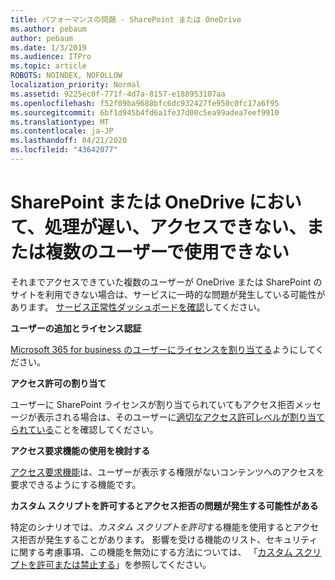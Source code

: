 ```yaml
---
title: パフォーマンスの問題 - SharePoint または OneDrive
ms.author: pebaum
author: pebaum
ms.date: 1/3/2019
ms.audience: ITPro
ms.topic: article
ROBOTS: NOINDEX, NOFOLLOW
localization_priority: Normal
ms.assetid: 9225ec0f-771f-4d7a-8157-e188953107aa
ms.openlocfilehash: f52f09ba9688bfc6dc932427fe950c0fc17a6f95
ms.sourcegitcommit: 6bf1d945b4fd6a1fe37d00c5ea99adea7eef9910
ms.translationtype: MT
ms.contentlocale: ja-JP
ms.lasthandoff: 04/21/2020
ms.locfileid: "43642077"
---
```

# <a name="sharepoint-or-onedrive-slow-inaccessible-or-unavailable-for-multiple-users"></a>SharePoint または OneDrive において、処理が遅い、アクセスできない、または複数のユーザーで使用できない

それまでアクセスできていた複数のユーザーが OneDrive または SharePoint のサイトを利用できない場合は、サービスに一時的な問題が発生している可能性があります。 [サービス正常性ダッシュボードを確認](https://portal.office.com/adminportal/home#/servicehealth)してください。

**ユーザーの追加とライセンス認証**

[Microsoft 365 for business のユーザーにライセンスを割り当てる](https://docs.microsoft.com/office365/admin/subscriptions-and-billing/assign-licenses-to-users?view=o365-worldwide&amp;tabs=One)ようにしてください。


**アクセス許可の割り当て**

ユーザーに SharePoint ライセンスが割り当てられていてもアクセス拒否メッセージが表示される場合は、そのユーザーに[適切なアクセス許可レベルが割り当てられている](https://docs.microsoft.com/sharepoint/understanding-permission-levels)ことを確認してください。

**アクセス要求機能の使用を検討する**

[アクセス要求機能](https://support.office.com/article/Set-up-and-manage-access-requests-94B26E0B-2822-49D4-929A-8455698654B3)は、ユーザーが表示する権限がないコンテンツへのアクセスを要求できるようにする機能です。

**カスタム スクリプトを許可するとアクセス拒否の問題が発生する可能性がある**

特定のシナリオでは、*カスタム スクリプトを許可*する機能を使用するとアクセス拒否が発生することがあります。 影響を受ける機能のリスト、セキュリティに関する考慮事項、この機能を無効にする方法については、 「[カスタム スクリプトを許可または禁止する](https://docs.microsoft.com/sharepoint/allow-or-prevent-custom-script)」を参照してください。

